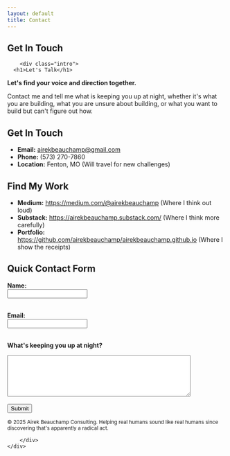 ```yaml
---
layout: default
title: Contact
---
```


<section>
    <div class="container">
        <h2 class="section-title">Get In Touch</h2>
        
        <div class="intro">
      <h1>Let's Talk</h1>

<p><strong>Let's find your voice and direction together.</strong></p>

<p>Contact me and tell me what is keeping you up at night, whether it's what you are building, what you are unsure about building, or what you want to build but can't figure out how.</p>

<h2>Get In Touch</h2>

<ul>
<li><strong>Email:</strong> <a href="mailto:airekbeauchamp@gmail.com">airekbeauchamp@gmail.com</a></li>
<li><strong>Phone:</strong> (573) 270-7860</li>
<li><strong>Location:</strong> Fenton, MO (Will travel for new challenges)</li>
</ul>

<h2>Find My Work</h2>

<ul>
<li><strong>Medium:</strong> <a href="https://medium.com/@airekbeauchamp">https://medium.com/@airekbeauchamp</a> (Where I think out loud)</li>
<li><strong>Substack:</strong> <a href="https://airekbeauchamp.substack.com/">https://airekbeauchamp.substack.com/</a> (Where I think more carefully)</li>
<li><strong>Portfolio:</strong> <a href="https://github.com/airekbeauchamp/airekbeauchamp.github.io">https://github.com/airekbeauchamp/airekbeauchamp.github.io</a> (Where I show the receipts)</li>
</ul>

<h2>Quick Contact Form</h2>

<form action="https://formspree.io/f/mqabnrpq" method="POST">
<label for="name"><strong>Name:</strong></label><br>
<input type="text" id="name" name="name" required><br><br>

<label for="email"><strong>Email:</strong></label><br>
<input type="email" id="email" name="email" required><br><br>

<label for="message"><strong>What's keeping you up at night?</strong></label><br>
<textarea id="message" name="message" rows="6" cols="50" required></textarea><br><br>

<input type="submit" value="Submit">
</form>

<p><small>© 2025 Airek Beauchamp Consulting. Helping real humans sound like real humans since discovering that's apparently a radical act.</small></p>

        </div>
    </div>
</section>
